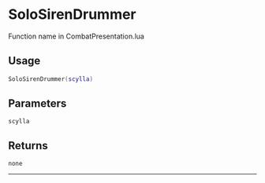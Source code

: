 # SoloSirenDrummer
Function name in CombatPresentation.lua
## Usage
```lua
SoloSirenDrummer(scylla)
```
## Parameters
`scylla`
## Returns
`none`

---